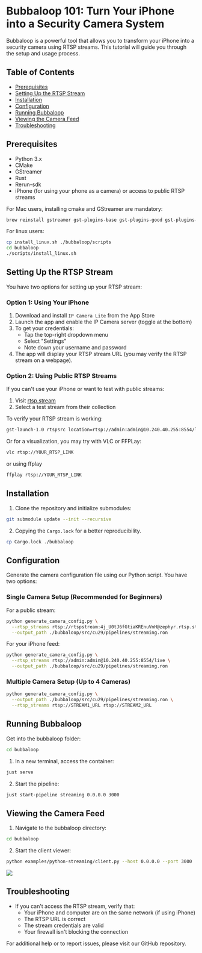 # Bubbaloop 101: Turn Your iPhone into a Security Camera System

Bubbaloop is a powerful tool that allows you to transform your iPhone into a security camera using RTSP streams. This tutorial will guide you through the setup and usage process.

## Table of Contents
- [Prerequisites](#prerequisites)
- [Setting Up the RTSP Stream](#setting-up-the-rtsp-stream)
- [Installation](#installation)
- [Configuration](#configuration)
- [Running Bubbaloop](#running-bubbaloop)
- [Viewing the Camera Feed](#viewing-the-camera-feed)
- [Troubleshooting](#troubleshooting)

## Prerequisites

- Python 3.x
- CMake
- GStreamer
- Rust
- Rerun-sdk
- iPhone (for using your phone as a camera) or access to public RTSP streams


For Mac users, installing cmake and GStreamer are mandatory:
```bash
brew reinstall gstreamer gst-plugins-base gst-plugins-good gst-plugins-bad gst-plugins-ugly
```
For linux users:
```bash
cp install_linux.sh ./bubbaloop/scripts
cd bubbaloop
./scripts/install_linux.sh
```

## Setting Up the RTSP Stream

You have two options for setting up your RTSP stream:

### Option 1: Using Your iPhone

1. Download and install `IP Camera Lite` from the App Store
2. Launch the app and enable the IP Camera server (toggle at the bottom)
3. To get your credentials:
   - Tap the top-right dropdown menu
   - Select "Settings"
   - Note down your username and password
4. The app will display your RTSP stream URL (you may verify the RTSP stream on a webpage).

### Option 2: Using Public RTSP Streams

If you can't use your iPhone or want to test with public streams:
1. Visit [rtsp.stream](https://www.rtsp.stream/admin/teststream)
2. Select a test stream from their collection

To verify your RTSP stream is working:
```bash
gst-launch-1.0 rtspsrc location=rtsp://admin:admin@10.240.40.255:8554/live ! decodebin ! fakesink
```

Or for a visualization, you may try with VLC or FFPLay:
```bash
vlc rtsp://YOUR_RTSP_LINK
```
or using ffplay
```bash
ffplay rtsp://YOUR_RTSP_LINK
```

## Installation

1. Clone the repository and initialize submodules:
```bash
git submodule update --init --recursive
```

2. Copying the `Cargo.lock` for a better reproducibility.
```bash
cp Cargo.lock ./bubbaloop
```

## Configuration

Generate the camera configuration file using our Python script. You have two options:

### Single Camera Setup (Recommended for Beginners)

For a public stream:
```bash
python generate_camera_config.py \
  --rtsp_streams rtsp://rtspstream:4j_U0tJ6fGtiaKREnuVnH@zephyr.rtsp.stream/movie \
  --output_path ./bubbaloop/src/cu29/pipelines/streaming.ron
```

For your iPhone feed:
```bash
python generate_camera_config.py \
  --rtsp_streams rtsp://admin:admin@10.240.40.255:8554/live \
  --output_path ./bubbaloop/src/cu29/pipelines/streaming.ron
```

### Multiple Camera Setup (Up to 4 Cameras)
```bash
python generate_camera_config.py \
  --output_path ./bubbaloop/src/cu29/pipelines/streaming.ron \
  --rtsp_streams rtsp://STREAM1_URL rtsp://STREAM2_URL
```

## Running Bubbaloop

Get into the bubbaloop folder:
```bash
cd bubbaloop
```

1. In a new terminal, access the container:
```bash
just serve
```

2. Start the pipeline:
```bash
just start-pipeline streaming 0.0.0.0 3000
```

## Viewing the Camera Feed

1. Navigate to the bubbaloop directory:
```bash
cd bubbaloop
```

2. Start the client viewer:
```bash
python examples/python-streaming/client.py --host 0.0.0.0 --port 3000
```

![](https://kornia.gitbook.io/~gitbook/image?url=https%3A%2F%2Fgithub.com%2Fkornia%2Fdata%2Fblob%2Fmain%2Fbubbaloop%2Fbubbaloop_inference.png%3Fraw%3Dtrue&width=768&dpr=2&quality=100&sign=191d02ea&sv=2)

## Troubleshooting

- If you can't access the RTSP stream, verify that:
  - Your iPhone and computer are on the same network (if using iPhone)
  - The RTSP URL is correct
  - The stream credentials are valid
  - Your firewall isn't blocking the connection

For additional help or to report issues, please visit our GitHub repository.
